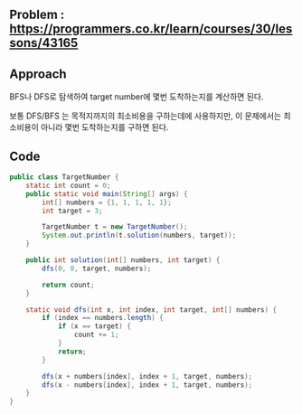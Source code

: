 ## Problem : https://programmers.co.kr/learn/courses/30/lessons/43165

## Approach

BFS나 DFS로 탐색하여 target number에 몇번 도착하는지를 계산하면 된다.

보통 DFS/BFS 는 목적지까지의 최소비용을 구하는데에 사용하지만, 이 문제에서는 최소비용이 아니라 몇번 도착하는지를 구하면 된다.

## Code

```java
public class TargetNumber {
    static int count = 0;
    public static void main(String[] args) {
        int[] numbers = {1, 1, 1, 1, 1};
        int target = 3;

        TargetNumber t = new TargetNumber();
        System.out.println(t.solution(numbers, target));
    }

    public int solution(int[] numbers, int target) {
        dfs(0, 0, target, numbers);

        return count;
    }

    static void dfs(int x, int index, int target, int[] numbers) {
        if (index == numbers.length) {
            if (x == target) {
                count += 1;
            }
            return;
        }

        dfs(x + numbers[index], index + 1, target, numbers);
        dfs(x - numbers[index], index + 1, target, numbers);
    }
}
```

